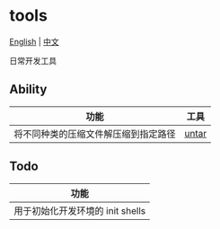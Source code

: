 # tools
[English](./README.md) | [中文](./README_zh_cn.md)

日常开发工具

## Ability

| 功能                                 | 工具                                                     |
| ------------------------------------ | -------------------------------------------------------- |
| 将不同种类的压缩文件解压缩到指定路径 | [untar](https://github.com/MrRGRG/tools/tree/main/untar) |

## Todo
| 功能                             |
| -------------------------------- |
| 用于初始化开发环境的 init shells |
